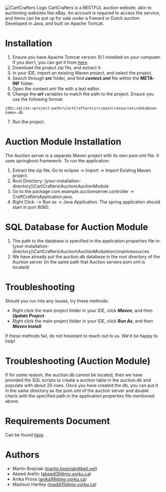 ![CartCrafters Logo](https://github.com/Martin-Brejniak/CartCrafters/assets/77299294/2a516df4-c0f5-4fc3-8743-a26c7f5396c2)
CartCrafters is a RESTFUL auction website, akin to auctioning websites like eBay. An account is required to access the service, and items can be put up for sale under a Foward or Dutch auction. Developed in Java, and built on Apache Tomcat. 

# Installation
1. Ensure you have Apache Tomcat version 10.1 installed on your computer. If you don’t, you can get it from [here](https://tomcat.apache.org/download-90.cgi).
2. Download the project zip file, and extract it.
3. In your IDE, import an existing Maven project, and select the project.
4. Search through ***src*** folder, and find ***context.xml*** file within the **META-INF** folder.
5. Open the context.xml file with a text editor.
6. Change the ***url*** variables to match the path to the project. Ensure you use the following format:
```
jdbc:sqlite:<project-path>\CartCrafters\src\main\resources\<database-name>.db
```
7. Run the project.

# Auction Module Installation

The Auction server is a separate Maven project with its own pom.xml file. It uses springboot framework. To run the application:
1. Extract the zip file. Go to eclipse -> Import -> Import Existing Maven project. 
2. Root Directory: [your-installation-directory]\CartCrafters\Auction\AuctionModule
3.	Go to the package com.example.auctionserver.controller -> CraftCraftersApplication.java.
4.	Right Click –> Run as -> Java Application. The spring application should start in port 8080.
   
# SQL Database for Auction Module
1. The path to the database is specified in the application.properties file in:
 [your-installation-directory]\CartCrafters\Auction\AuctionModule\src\main\resources
2. We have already put the auction.db database in the root directory of the Auction server (in the same path that Auction servers pom.xml is located)

# Troubleshooting
Should you run into any issues, try these methods:
- Right click the main project folder in your IDE, click ***Maven***, and then ***Update Project***.
- Right click the main project folder in your IDE, click ***Run As***, and then ***Maven Install***.

If these methods fail, do not hesistant to reach out to us. We'd be happy to help!

# Troubleshooting (Auction Module)
If for some reason, the auction.db cannot be located, then we have provided the SQL scripts to create a auction table in the auction.db and populate with about 20 rows. Once you have created the db, you can put it in the same directory as the pom.xml of the auction server and double check with the specified path in the application.properties file mentioned above. 

# Requirements Document
Can be found [here](https://docs.google.com/document/d/1ZWlmvLkMUWDauz06uMcv-5dzCzevhOUv9Qs2rIAS454/edit?usp=sharing).

# Authors
- Martin Brejniak (martin.brejniak@bell.net)
- Abeed Arefin (abeed09@my.yorku.ca)
- Anika Prova (anika98@my.yorku.ca)
- Madison Hartley (maddi15@my.yorku.ca)
